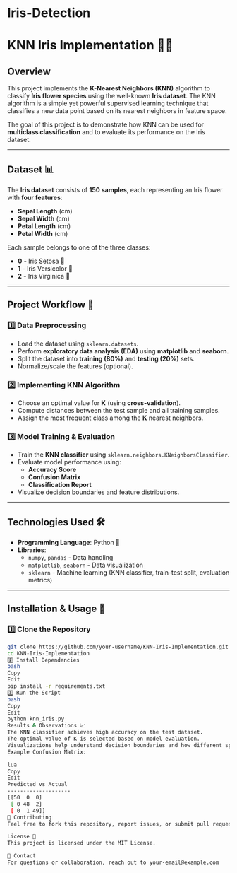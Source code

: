 # Iris-Detection

# KNN Iris Implementation 🌿🌸  

## Overview  
This project implements the **K-Nearest Neighbors (KNN)** algorithm to classify **Iris flower species** using the well-known **Iris dataset**. The KNN algorithm is a simple yet powerful supervised learning technique that classifies a new data point based on its nearest neighbors in feature space.  

The goal of this project is to demonstrate how KNN can be used for **multiclass classification** and to evaluate its performance on the Iris dataset.  

---

## Dataset 📊  
The **Iris dataset** consists of **150 samples**, each representing an Iris flower with **four features**:  
- **Sepal Length** (cm)  
- **Sepal Width** (cm)  
- **Petal Length** (cm)  
- **Petal Width** (cm)  

Each sample belongs to one of the three classes:  
- **0** - Iris Setosa 🌿  
- **1** - Iris Versicolor 🌺  
- **2** - Iris Virginica 🌸  

---

## Project Workflow 🚀  

### 1️⃣ Data Preprocessing  
- Load the dataset using `sklearn.datasets`.  
- Perform **exploratory data analysis (EDA)** using **matplotlib** and **seaborn**.  
- Split the dataset into **training (80%)** and **testing (20%)** sets.  
- Normalize/scale the features (optional).  

### 2️⃣ Implementing KNN Algorithm  
- Choose an optimal value for **K** (using **cross-validation**).  
- Compute distances between the test sample and all training samples.  
- Assign the most frequent class among the **K** nearest neighbors.  

### 3️⃣ Model Training & Evaluation  
- Train the **KNN classifier** using `sklearn.neighbors.KNeighborsClassifier`.  
- Evaluate model performance using:  
  - **Accuracy Score**  
  - **Confusion Matrix**  
  - **Classification Report**  
- Visualize decision boundaries and feature distributions.  

---

## Technologies Used 🛠  
- **Programming Language**: Python 🐍  
- **Libraries**:  
  - `numpy`, `pandas` - Data handling  
  - `matplotlib`, `seaborn` - Data visualization  
  - `sklearn` - Machine learning (KNN classifier, train-test split, evaluation metrics)  

---

## Installation & Usage 🔧  

### 1️⃣ Clone the Repository  
```bash
git clone https://github.com/your-username/KNN-Iris-Implementation.git
cd KNN-Iris-Implementation
2️⃣ Install Dependencies
bash
Copy
Edit
pip install -r requirements.txt
3️⃣ Run the Script
bash
Copy
Edit
python knn_iris.py
Results & Observations 📈
The KNN classifier achieves high accuracy on the test dataset.
The optimal value of K is selected based on model evaluation.
Visualizations help understand decision boundaries and how different species are classified.
Example Confusion Matrix:

lua
Copy
Edit
Predicted vs Actual
--------------------
[[50  0  0]  
 [ 0 48  2]  
 [ 0  1 49]]
📌 Contributing
Feel free to fork this repository, report issues, or submit pull requests to improve the project. Contributions are always welcome! 🎉

License 📜
This project is licensed under the MIT License.

📩 Contact
For questions or collaboration, reach out to your-email@example.com

